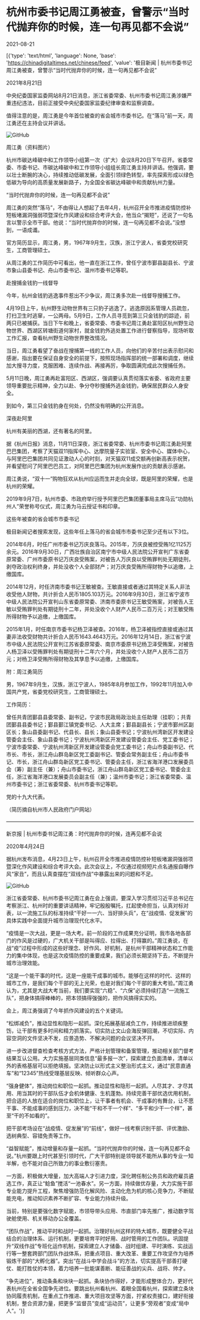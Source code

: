 # 杭州市委书记周江勇被查，曾警示“当时代抛弃你的时候，连一句再见都不会说”

2021-08-21

[{'type': 'text/html', 'language': None, 'base': 'https://chinadigitaltimes.net/chinese/feed', 'value': '极目新闻 | 杭州市委书记周江勇被查，曾警示“当时代抛弃你的时候，连一句再见都不会说”

2021年8月21日

中央纪委国家监委网站8月21日消息，浙江省委常委、杭州市委书记周江勇涉嫌严重违纪违法，目前正接受中央纪委国家监委纪律审查和监察调查。

值得注意的是，周江勇是今年首位被查的省会城市市委书记。在“落马”前一天，周江勇还在主持会议并讲话。

![GitHub](https://chinadigitaltimes.net/chinese/files/2021/08/Screen-Shot-2021-08-21-at-7.08.32-PM.png)

周江勇（资料图片）

杭州市碳达峰碳中和工作领导小组第一次（扩大）会议8月20日下午召开。省委常委、市委书记、市碳达峰碳中和工作领导小组组长周江勇主持并讲话。他强调，要以壮士断腕的决心，持续推动低碳发展，全面引领绿色转型，率先探索形成以绿色低碳为导向的高质量发展新路子，为全国全省碳达峰碳中和贡献杭州力量。

“当时代抛弃你的时候，连一句再见都不会说”

周江勇的突然“落马”，不由得让人想起了去年4月，杭州召开全市推进疫情防控补短板堵漏洞强弱项暨深化作风建设和综合考评大会，他当众“揭短”，还说了一句名言以警示全市干部。他说：“当时代抛弃你的时候，连一句再见都不会说。”没想到，一语成谶。

官方简历显示，周江勇，男，1967年9月生，汉族，浙江宁波人，省委党校研究生，工商管理硕士。

从周江勇的工作简历中可看出，他一直在浙江工作，曾任宁波市鄞县副县长、宁波市象山县委书记、舟山市委书记、温州市委书记等职。

赴搜捕金钱豹一线督导

今年，杭州金钱豹逃逸事件惹出不少争议，周江勇多次赴一线督导搜捕工作。

4月19日上午，杭州野生动物世界有三只豹子逃逸了。逃逸原因系管理人员疏忽，打扫卫生时逃窜，一公两母。5月9日，工作人员寻觅到第三只金钱豹的踪迹，前两只已被捕获。当日下午和晚上，省委常委、市委书记周江勇赴富阳区杭州野生动物世界、西湖区转塘街道何家村，就金钱豹外逃处置工作进行督察指导，现场听取工作汇报，查看杭州野生动物世界整改情况。

当日，周江勇看望了奋战在搜捕第一线的工作人员，向他们的辛苦付出表示慰问和感谢，指出要在保证自身安全的前提下，按照现场指挥部的统一部署和调度，继续加大搜寻力度，克服困难、连续作战、再接再厉，争取圆满完成此次搜捕任务。

5月11日晚，周江勇再赴富阳区、西湖区，强调要认真贯彻落实省委、省政府主要领导重要批示精神，全力以赴、争分夺秒搜捕外逃金钱豹，确保居民群众人身安全。

到如今，第三只金钱豹身在何处，仍然没有明确的公开消息。

深夜赴阿里

杭州有美丽的西湖，还有著名的阿里。

据《杭州日报》消息，11月11日深夜，浙江省委常委、杭州市委书记周江勇赴阿里巴巴集团，考察了天猫双11指挥中心、达摩院量子实验室、安全中心、媒体中心，与阿里巴巴集团共同见证激动人心的时刻，对天猫双11成交额再创新高表示祝贺，并看望慰问了阿里巴巴员工，对阿里巴巴集团为杭州发展作出的贡献表示感谢。

周江勇说，“双十一”购物狂欢从杭州应运而生并走向全球，既是阿里的荣耀，也是杭州的荣耀。

2019年9月7日，杭州市委、市政府举行授予阿里巴巴集团董事局主席马云“功勋杭州人”荣誉称号仪式，周江勇为马云授证书和印章。

这些年被查的省会城市市委书记

极目新闻记者搜索发现，这些年任上落马的省会城市市委书记至少还有以下3位。

2014年6月，时任广州市委书记万庆良落马。2015年，万庆良被控受贿1亿1125万余元。2016年9月30日，广西壮族自治区南宁市中级人民法院公开宣判广东省委原常委、广州市委原书记万庆良受贿案，对被告人万庆良以受贿罪判处无期徒刑，剥夺政治权利终身，并处没收个人全部财产；对万庆良受贿所得财物予以追缴，上缴国库。

2014年12月，时任济南市委书记王敏被查。王敏直接或者通过其特定关系人非法收受他人财物，共计折合人民币1805.103万元。2016年9月30日，浙江省宁波市中级人民法院公开宣判山东省委原常委、济南市委原书记王敏受贿案，对被告人王敏以受贿罪判处有期徒刑十二年，并处没收个人财产人民币二百万元；对王敏受贿所得财物予以追缴，上缴国库。

2015年1月，时任南京市委书记杨卫泽被查。2016年，杨卫泽被指控直接或通过其妻非法收受财物共计折合人民币1643.4643万元。2016年12月14日，浙江省宁波市中级人民法院公开宣判江苏省委原常委、南京市委原书记杨卫泽受贿案，对被告人杨卫泽以受贿罪判处有期徒刑十二年六个月，并处没收个人财产人民币二百万元；对杨卫泽受贿所得财物及其孳息予以追缴，上缴国库。

附：周江勇简历

男，1967年9月生，汉族，浙江宁波人，1985年8月参加工作，1992年11月加入中国共产党，省委党校研究生，工商管理硕士。

工作简历：

曾任共青团鄞县县委常委、副书记，宁波市民政局政治处主任助理（挂职）；共青团鄞县县委书记；鄞县鄞江镇党委书记、人大主席；鄞县副县长；宁波市鄞州区副区长；象山县委副书记、代县长、县长；象山县委书记；宁波杭州湾新区开发建设管委会主任、象山县委书记；宁波杭州湾新区开发建设管委会主任、党工委书记；宁波市委常委、宁波杭州湾新区开发建设管委会党工委书记；舟山市委副书记、代市长、市长，浙江舟山群岛新区党工委副书记、管委会常务副主任；舟山市委书记、市长，浙江舟山群岛新区党工委书记、管委会主任，浙江省海洋港口发展委员会（筹）副主任（兼）；舟山市委书记，浙江舟山群岛新区党工委书记、管委会主任，浙江省海洋港口发展委员会副主任（兼）；温州市委书记；浙江省委常委、温州市委书记；浙江省委常委、杭州市委书记等职。

党的十九大代表。

（简历摘自杭州市人民政府门户网站）

————————————————————————————————————

新京报 | 杭州市委书记周江勇：时代抛弃你的时候，连再见都不会说

2020年4月24日

据杭州发布消息，4月23日上午，杭州召开全市推进疫情防控补短板堵漏洞强弱项暨深化作风建设和综合考评大会。此次会议上，不仅通过视频短片点名通报自曝作风“家丑”，而且认真查摆在“双线作战”中暴露出来的问题和不足。

![GitHub](https://chinadigitaltimes.net/chinese/files/2021/08/post-669881-612143317d617.)

浙江省委常委、杭州市委书记周江勇在会上强调，要深入学习贯彻习近平总书记在考察浙江、杭州时的重要讲话精神，牢记殷殷嘱托，扛起使命担当，认真对标对表，以一流施工队的标准持续“干好一一六、当好排头兵”，在“战疫情、促发展”的具体实践中全面提升城市治理现代化水平。

“疫情是一次大战，更是一场大考。前一阶段的工作成果充分证明，我市各地各部门的作风是过硬的，广大机关干部是叫得应、拉得出、打得赢的。”周江勇说，在战“疫”过程中形成的这些好理念、好作风、好机制，是杭州干部精神状态和工作能力的集中体现，也是这次疫情防控的重要成果，我们必须长期坚持下去，不断提升城市治理效能。

“这是一个能干事的时代，这是一座能干成事的城市。能够在这样的时代、这样的城市工作，是我们每个干部的无上光荣，也是对我们每个干部的重大考验。”周江勇认为，尤其是大战大考当前，我们要实现“六稳”、“六保”必须持续打造“一流施工队”，把身体搞得棒棒的，把本领搞得强强的，把作风搞得实实的。

会上，周江勇强调了今年抓作风建设的五个关键词。

“松绑减负”，推动显性和隐形一起抓。深化拓展基层减负工作，持续推进顽疾整饬，让干部有更多时间和精力抓落实。切实防止文山会海反弹回潮，不切实际、内容空洞的文件坚决不发，应景造势、不解决问题的会议坚决不开。

进一步改进督查检查考核方式方法，严格计划管理和备案管理，推动相关部门督考结果互认公用。大力实施基层同类信息“最多报一次”，探索建立负面清单，清单以外的表格基层可以拒绝填报。坚决防止以形式主义整治形式主义，通过“民意直通车”和“12345”热线受理基层反映、倾听群众心声。

“强身健体”，推动岗位和职位一起抓。推动显性和隐形一起抓。人尽其才、才尽其用、用当其时的干部队伍才会机体健康、生机蓬勃。持续完善干部优选优用机制，把合适的人放在适合的岗位和职位上，让干事者有机会、干成事的有舞台，让不愿干事、不能成事的感到压力，决不能“干和不干一个样”、“多干和少干一个样”，甚至“干的不如看的”。

把干部考场设在“战疫情、促发展”的“前线”，做好一线考察识别干部、评优激励、选树典型、容错免责等工作。

“益智赋能”，推动增量和存量一起抓。“当时代抛弃你的时候，连一句再见都不会说。”杭州要跟上时代甚至引领时代，广大干部特别是领导就不能所从事的专业一知半解，也不能对自己所致力的事业敷衍塞责。

一方面，积极做大增量，加大高端人才引进力度，深化聘任制公务员和政府雇员遴选工作，真正让“鲶鱼”搅活“一池春水”。另一方面，持续做优存量，大力实施干部专业能力提升工程，聚焦增强防范化解风险、主动化危为机的核心竞争力，不断赋能充电，推动知识素养不断扩容、专业能力持续升级。

当前，特别是要强化数字赋能，市领导带头应用、市直部门率先推广，推动数字驾驶舱使用、机关移动办公全覆盖。

“团队作战”，推动平时和战时一起抓。治理好杭州这样的特大城市，既要健全平战结合的治理体系、运行机制，更要培育平时好用、战时管用的工作团队。巩固提升“双线作战”专班化运作机制，探索建立人才储备、战时组建、平时演练、实战运行等一整套跨部门团队作战体系，把重点项目、重大改革、重要工作攻坚作为培养锻炼干部的“大孵化器”。突出“在战斗中学会战斗”的方法，切实提高干部善打硬仗、能打胜仗的本领，着力培养一批能谋善断、能征善战的尖兵、战将、帅才。

“争先进位”，推动条条和块块一起抓。条块协作得好，才能形成整体合力，更好代表杭州在全省全国争先进位。要跳出杭州看杭州、着眼全国看杭州，探索建立条块协同履责机制，在重点工作推进、重大项目攻坚等方面，拧紧权责接口，建好衔接机制，整合资源力量，把更多“监督员”变成“运动员”，让更多“旁观者”变成“局中人”。'}]